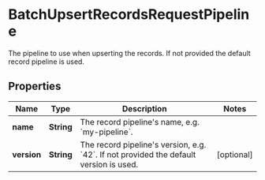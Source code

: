 # BatchUpsertRecordsRequestPipeline

The pipeline to use when upserting the records. If not provided the default record pipeline is used.

## Properties

Name | Type | Description | Notes
------------ | ------------- | ------------- | -------------
**name** | **String** | The record pipeline&#39;s name, e.g. &#x60;my-pipeline&#x60;. |
**version** | **String** | The record pipeline&#39;s version, e.g. &#x60;42&#x60;. If not provided the default version is used. |  [optional]




